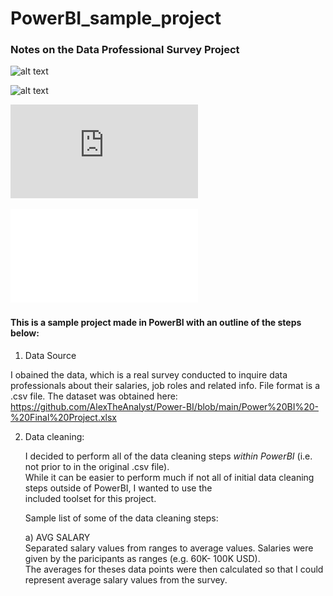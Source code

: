 # PowerBI_sample_project
### Notes on the Data Professional Survey Project

![alt text](https://github.com/ssoehdata/IBM_MainframeDevCourse_COBOL/blob/main/COBOL.jpg.jpg) 

![alt text](https://github.com/ssoehdata/PowerBI_examples/blob/main/DataProfessionalsSurvey/jpg/DataProfSurvey.jpg)

![alt text](https://github.com/ssoehdata/PowerBI_examples/blob/main/DataProfessionalsSurvey/DataProfSurvey.pdf.pdf)

![alt text](DataProfessionalsSurvey/DataProfSurvey.pdf) 

#### This is a sample project made in PowerBI with an outline of the steps below:
1) Data Source
   
  I obained the data, which is a real survey conducted to inquire data professionals about their salaries, job roles
  and related info. File format is a .csv file.
  The dataset was obtained here: 
  https://github.com/AlexTheAnalyst/Power-BI/blob/main/Power%20BI%20-%20Final%20Project.xlsx 

2) <d>Data cleaning:</d>
  
   I decided to perform all of the data cleaning steps _within PowerBI_ (i.e. not prior to in the original .csv file). <br>
   While it can be easier to perform much if not all of initial data cleaning steps outside of PowerBI, I wanted to use the<br>
   included toolset for this project.

   Sample list of some of the data cleaning steps:
   
   a) AVG SALARY<br>
   <d>Separated salary values from ranges to average values. Salaries were
   given by the paricipants as ranges (e.g. 60K- 100K USD).<br>The averages for theses data points were
   then calculated so that I could represent average salary values from the survey.</d>
   


